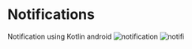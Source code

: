 # Notifications
Notification using Kotlin android
![notification](https://github.com/Arjun-00/Notifications/assets/76726126/661211a8-8f8b-43c4-b20a-c566872f87a2)
![notifi](https://github.com/Arjun-00/Notifications/assets/76726126/80026bff-2519-42c3-a5b7-80adf2d39029)
